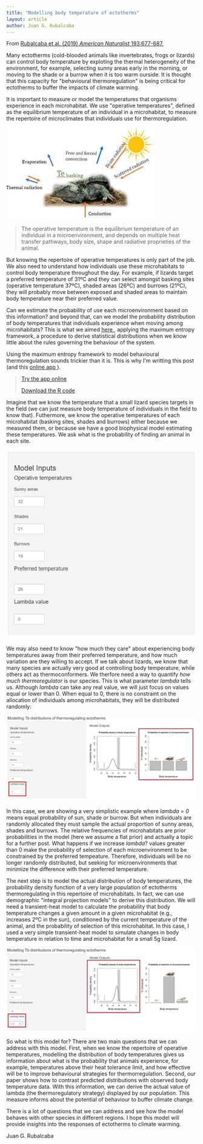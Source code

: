 ```yaml
---
title: "Modelling body temperature of ectotherms"
layout: article
author: Juan G. Rubalcaba
---
```

From <a href = "https://www.amnat.org/an/newpapers/MayRubalcaba.html" target="_blank"> Rubalcaba et al. (2019) *American Naturalist* 193:677-687.</a>

Many ectotherms (cold-blooded animals like invertebrates, frogs or lizards) can control body temperature by exploting the thermal heterogeneity of the environment, for example, selecting sunny areas early in the morning, or moving to the shade or a burrow when it is too warm ourside. It is thought that this capacity for "behavioural thermoregulation" is being critical for ectotherms to buffer the impacts of climate warming.

It is important to measure or model the temperatures that organisms experience in each microhabitat. We use "operative temperatures", defined as the equilibrium temperature of an individual in a microhabitat, to measure the repertoire of microclimates that individuals use for thermoregulation. 

<img src="/images/posts/bodytemp.jpg">

>The operative temperature is the equilibrium temperature of an individual in a microenvironment, and depends on multiple heat transfer pathways, body size, shape and radiative proprieties of the animal.

But knowing the repertoire of operative temperatures is only part of the job. We also need to understand how individuals use these microhabitats to control body temperature throughout the day. For example, if lizards target a preferred temperature of 31ºC and they can select amongst basking sites (operative temperature 37ºC), shaded areas (26ºC) and burrows (21ºC), they will probably move between exposed and shaded areas to maintain body temperature near their preferred value. 

Can we estimate the probability of use each microenvironment based on this information? and beyond that, can we model the probability distribution of body temperatures that individuals experience when moving among microhabitats? This is what we aimed <a href = "https://www.amnat.org/an/newpapers/MayRubalcaba.html" target="_blank"> here </a>, applying the maximum entropy framework, a procedure to derive statistical distributions when we know little about the rules governing the behaviour of the system. 

Using the maximum entropy framework to model behavioural thermoregulation sounds trickier than it is. This is why I'm writting this post (and this <a href = "https://jrubalcaba.shinyapps.io/jrubalcabagithub/" target="_blank"> online app </a>).

><p><a href = "https://jrubalcaba.shinyapps.io/jrubalcabagithub/" target="_blank"> Try the app online </a></p>
><p><a href = "https://www.journals.uchicago.edu/doi/suppl/10.1086/702717/suppl_file/58531data.zip"> Download the R code </a></p>

Imagine that we know the temperature that a small lizard species targets in the field (we can just measure body temperature of individuals in the field to know that). Futhermore, we know the operative temperatures of each microhabitat (basking sites, shades and burrows) either because we measured them, or because we have a good biophysical model estimating these temperatures. We ask what is the probability of finding an animal in each site.

<img src="/images/posts/Tbdistributions/inputs.jpg">

We may also need to know "how much they care" about experiencing body temperatures away from their preferred temperature, and how much variation are they willing to accept. If we talk about lizards, we know that many species are actually very good at controlling body temperature, while others act as thermoconformers. We therfore need a way to quantify *how much thermoregulator* is our species. This is what parameter *lambda* tells us. Although *lambda* can take any real value, we will just focus on values equal or lower than 0. When equal to 0, there is no constraint on the allocation of individuals among microhabitats, they will be distributed randomly:

<img src="/images/posts/Tbdistributions/lambda0.jpg">

In this case, we are showing a very simplistic example where *lambda = 0* means equal probability of sun, shade or burrow. But when individuals are randomly allocated they must sample the actual proportion of sunny areas, shades and burrows. The relative frequencies of microhabitats are prior probabilities in the model (here we assume a flat prior) and actually a topic for a further post. What happens if we increase *lambda*? values greater than 0 make the probability of selection of each microenvironment to be constrained by the preferred tempeature. Therefore, individuals will be no longer randomly distributed, but seeking for microenvironments that minimize the difference with their preferred temperature. 

The next step is to model the actual distribution of body temperatures, the probability density function of a very large population of ectotherms thermoregulating in this repertoire of microhabitats. In fact, we can use demographic "integral projection models" to derive this distribution. We will need a transient-heat model to calculate the probability that body temperature changes a given amount in a given microhabitat (e.g., increases 2ºC in the sun), conditioned by the current temperature of the animal, and the probability of selection of this microhabitat. In this case, I used a very simple transient-heat model to simulate changes in body temperature in relation to time and microhabitat for a small 5g lizard.

<img src="/images/posts/Tbdistributions/lambda2.jpg">

So what is this model for? There are two main questions that we can address with this model. First, when we know the repertoire of operative temperatures, modelling the distribution of body temperatures gives us information about what is the probability that animals experience, for example, temperatures above their heat tolerance limit, and how effective will be to improve behavioural strategies for thermorregulation. Second, our paper shows how to contrast predicted distributions with observed body temperature data. With this information, we can derive the actual value of lambda (the thermoregulatory strategy) displayed by our population. This measure informs about the potential of behaviour to buffer climate change. 

There is a lot of questions that we can address and see how the model behaves with other species in different regions. I hope this model will provide insights into the responses of ectotherms to climate warming.

Juan G. Rubalcaba
